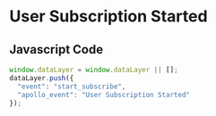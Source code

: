 # User Subscription Started

### 

## Javascript Code
```js
window.dataLayer = window.dataLayer || [];
dataLayer.push({
  "event": "start_subscribe",
  "apollo_event": "User Subscription Started"
});
```








